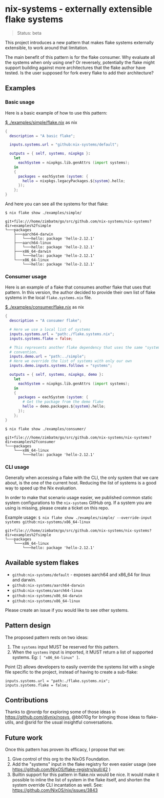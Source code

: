 # nix-systems - externally extensible flake systems

> Status: beta

This project introduces a new pattern that makes flake systems externally
extensible, to work around that limitation.

The main benefit of this pattern is for the flake consumer. Why evaluate all
the systems when only using one? Or reversely, potentially the flake might
support building against more architectures that the flake author have tested.
Is the user supposed for fork every flake to add their architecture?

## Examples

### Basic usage

Here is a basic example of how to use this pattern:

[$ ./examples/simple/flake.nix](./examples/simple/flake.nix) as nix
```nix
{
  description = "A basic flake";

  inputs.systems.url = "github:nix-systems/default";

  outputs = { self, systems, nixpkgs }:
    let
      eachSystem = nixpkgs.lib.genAttrs (import systems);
    in
    {
      packages = eachSystem (system: {
        hello = nixpkgs.legacyPackages.${system}.hello;
      });
    };
}
```

And here you can see all the systems for that flake:

`$ nix flake show ./examples/simple/`
```
git+file:///home/zimbatm/go/src/github.com/nix-systems/nix-systems?dir=examples%2fsimple
└───packages
    ├───aarch64-darwin
    │   └───hello: package 'hello-2.12.1'
    ├───aarch64-linux
    │   └───hello: package 'hello-2.12.1'
    ├───x86_64-darwin
    │   └───hello: package 'hello-2.12.1'
    └───x86_64-linux
        └───hello: package 'hello-2.12.1'
```

### Consumer usage

Here is an example of a flake that consumes another flake that uses that
pattern. In this version, the author decided to provide their own list of
flake systems in the local `flake.systems.nix` file.

[$ ./examples/consumer/flake.nix](./examples/consumer/flake.nix) as nix
```nix
{
  description = "A consumer flake";

  # Here we use a local list of systems
  inputs.systems.url = "path:./flake.systems.nix";
  inputs.systems.flake = false;

  # This represents another flake dependency that uses the same "systems"
  # convention.
  inputs.demo.url = "path:../simple";
  # Here we override the list of systems with only our own
  inputs.demo.inputs.systems.follows = "systems";

  outputs = { self, systems, nixpkgs, demo }:
    let
      eachSystem = nixpkgs.lib.genAttrs (import systems);
    in
    {
      packages = eachSystem (system: {
        # Get the package from the demo flake
        hello = demo.packages.${system}.hello;
      });
    };
}
```

`$ nix flake show ./examples/consumer/`
```
git+file:///home/zimbatm/go/src/github.com/nix-systems/nix-systems?dir=examples%2fconsumer
└───packages
    └───x86_64-linux
        └───hello: package 'hello-2.12.1'
```

### CLI usage

Generally when accessing a flake with the CLI, the only system that we care
about, is the one of the current host. Reducing the list of systems is a good
way to speed up the Nix evaluation.

In order to make that scenario usage easier, we published common static system
configurations to the `nix-systems` GitHub org. If a system you are using is
missing, please create a ticket on this repo.

Example usage:
`$ nix flake show ./examples/simple/ --override-input systems github:nix-systems/x86_64-linux`
```
git+file:///home/zimbatm/go/src/github.com/nix-systems/nix-systems?dir=examples%2fsimple
└───packages
    └───x86_64-linux
        └───hello: package 'hello-2.12.1'
```

## Available system flakes

* `github:nix-systems/default` - exposes aarch64 and x86_64 for linux and darwin.
* `github:nix-systems/aarch64-darwin`
* `github:nix-systems/aarch64-linux`
* `github:nix-systems/x86_64-darwin`
* `github:nix-systems/x86_64-linux`

Please create an issue if you would like to see other systems.

## Pattern design

The proposed pattern rests on two ideas:

1. The `systems` input MUST be reserved for this pattern.
2. When the `systems` input is imported, it MUST return a list of supported
   systems. Eg: `[ "x86_64-linux" ]`.

Point (2) allows developers to easily override the systems list with a single
file specific to the project, instead of having to create a sub-flake:
```
inputs.systems.url = "path:./flake.systems.nix";
inputs.systems.flake = false;
```

## Contributions

Thanks to @nxrdp for exploring some of those ideas in
https://github.com/divnix/nosys, @bb010g for bringing those ideas to
flake-utils, and @srid for the usual insightful conversations.

## Future work

Once this pattern has proven its efficacy, I propose that we:
1. Give control of this org to the NixOS Foundation.
2. Add the "systems" input in the flake registry for even easier usage (see
   https://github.com/NixOS/flake-registry/pull/42 )
3. Builtin support for this pattern in flake.nix would be nice. It would
   make it possible to inline the list of system in the flake itself, and
   shorten the system override CLI incantation as well. See:
   https://github.com/NixOS/nix/issues/3843

